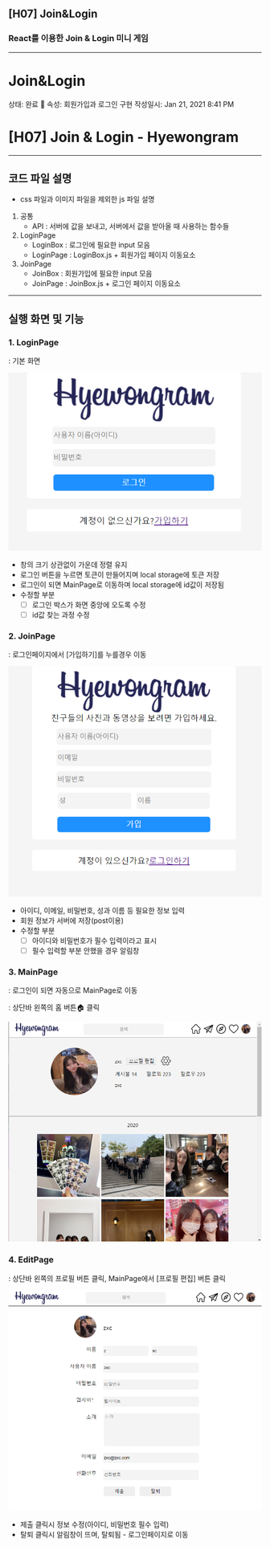 ## [H07] Join&Login
### React를 이용한 <b>Join & Login</b> 미니 게임  
---  

# Join&Login

상태: 완료 🙌
속성: 회원가입과 로그인 구현
작성일시: Jan 21, 2021 8:41 PM

# [H07] Join & Login - Hyewongram

---

## 코드 파일 설명

- css 파일과 이미지 파일을 제외한 js 파일 설명
1. 공통
    - API : 서버에 값을 보내고, 서버에서 값을 받아올 때 사용하는 함수들
2. LoginPage
    - LoginBox :  로그인에 필요한 input 모음
    - LoginPage : LoginBox.js + 회원가입 페이지 이동요소
3. JoinPage
    - JoinBox :  회원가입에 필요한 input 모음
    - JoinPage : JoinBox.js + 로그인 페이지 이동요소

---

## 실행 화면 및 기능

### 1. LoginPage

: 기본 화면

![Join&Login%20a9cf5519a22741c2a469434ddd1b9e48/Login.png](Join&Login%20a9cf5519a22741c2a469434ddd1b9e48/Login.png)

- 창의 크기 상관없이 가운데 정렬 유지
- 로그인 버튼을 누르면 토큰이 만들어지며 local storage에 토큰 저장
- 로그인이 되면 MainPage로 이동하며 local storage에 id값이 저장됨
- 수정할 부분
    - [ ]  로그인 박스가 화면 중앙에 오도록 수정
    - [ ]  id값 찾는 과정 수정

### 2. JoinPage

:  로그인페이지에서 [가입하기]를 누를경우 이동

![Join&Login%20a9cf5519a22741c2a469434ddd1b9e48/Join.png](Join&Login%20a9cf5519a22741c2a469434ddd1b9e48/Join.png)

- 아이디, 이메일, 비밀번호,  성과 이름 등 필요한 정보 입력
- 회원 정보가 서버에 저장(post이용)
- 수정할 부분
    - [ ]  아이디와 비밀번호가 필수 입력이라고 표시
    - [ ]  필수 입력할 부분 안했을 경우 알림창

### 3. MainPage

: 로그인이 되면 자동으로 MainPage로 이동

: 상단바 왼쪽의 홈 버튼🏠 클릭

![Join&Login%20a9cf5519a22741c2a469434ddd1b9e48/Login_MainPage.png](Join&Login%20a9cf5519a22741c2a469434ddd1b9e48/Login_MainPage.png)

### 4. EditPage

: 상단바 왼쪽의 프로필 버튼 클릭, MainPage에서 [프로필 편집] 버튼 클릭

![Join&Login%20a9cf5519a22741c2a469434ddd1b9e48/Login_EditProfile.png](Join&Login%20a9cf5519a22741c2a469434ddd1b9e48/Login_EditProfile.png)

- 제출 클릭시 정보 수정(아이디, 비밀번호 필수 입력)
- 탈퇴 클릭시 알림창이 뜨며, 탈퇴됨 - 로그인페이지로 이동
